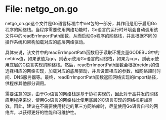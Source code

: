 # File: netgo_on.go

netgo_on.go这个文件是Go语言标准库中net包的一部分，其作用是用于启用Go程序的网络栈。当程序需要使用网络功能时，Go语言的运行时环境会自动调用该文件中的readErrImportPath函数，从而启动Go程序的网络栈，并且根据不同的操作系统和架构加载对应的底层网络驱动。

具体来说，该文件中的readErrImportPath函数用于读取环境变量GODEBUG中的netdns值，如果该值为go，则表示使用Go语言的网络栈，如果为cgo，则表示使用底层的C语言实现的网络栈。然后，readErrImportPath函数会根据netdns的值选择相应的网络实现，加载对应的底层驱动，并且设置相应的参数，如网络超时时间、DNS服务器等。最终，readErrImportPath函数返回网络实现的import路径，供程序其他部分调用。

需要注意的是，由于Go语言的网络栈是基于协程实现的，因此对于高并发的网络应用程序来说，使用Go语言的网络栈比使用底层的C语言实现的网络栈更加高效。因此，建议在不需要使用特定的第三方网络库时，尽量使用Go语言自带的网络库，以获得更好的性能和可维护性。

